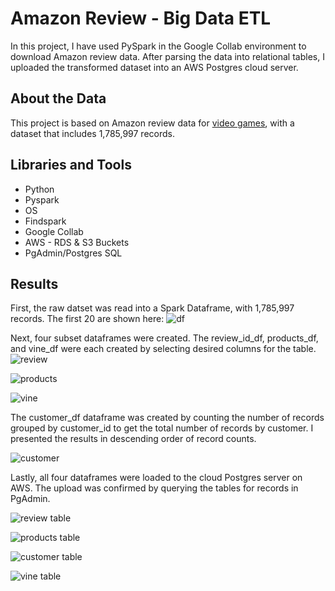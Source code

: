 # Amazon Review - Big Data ETL
In this project, I have used PySpark in the Google Collab environment to download Amazon review data. After parsing the data into relational tables, I uploaded the transformed dataset into an AWS Postgres cloud server.

## About the Data
This project is based on Amazon review data for [video games]("https://s3.amazonaws.com/amazon-reviews-pds/tsv/amazon_reviews_us_Video_Games_v1_00.tsv.gz"), with a dataset that includes 1,785,997 records.

## Libraries and Tools
* Python
* Pyspark
* OS
* Findspark
* Google Collab
* AWS - RDS & S3 Buckets
* PgAdmin/Postgres SQL

## Results
First, the raw datset was read into a Spark Dataframe, with 1,785,997 records. The first 20 are shown here:
![df](images/df.png)

Next, four subset dataframes were created. The review_id_df, products_df, and vine_df were each created by selecting desired columns for the table.
![review](images/review-df.png)

![products](images/product-df.png)

![vine](images/vine-df.png)

The customer_df dataframe was created by counting the number of records grouped by customer_id to get the total number of records by customer. I presented the results in descending order of record counts.

![customer](images/customer-df.png)

Lastly, all four dataframes were loaded to the cloud Postgres server on AWS. The upload was confirmed by querying the tables for records in PgAdmin.

![review table](images/review-table.png)

![products table](images/products-table.png)

![customer table](images/customer-table.png)

![vine table](images/vine-table.png)